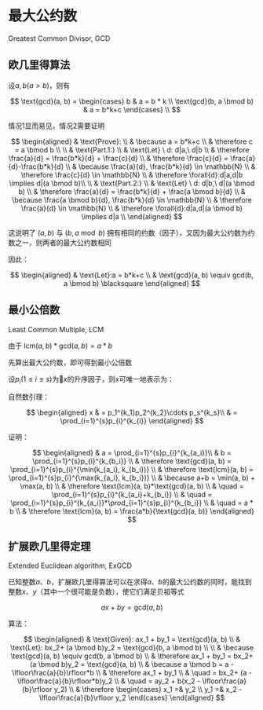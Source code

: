 # 最大公约数

Greatest Common Divisor, GCD

## 欧几里得算法

设$a, b (a > b)$，则有

$$
\text{gcd}(a, b) =
\begin{cases}
b & a = b * k \\
\text{gcd}(b, a \bmod b) & a = b*k+c
\end{cases} \\
$$

情况1显而易见，情况2需要证明

$$
\begin{aligned}
& \text{Prove}: \\
& \because a = b*k+c \\
& \therefore c = a \bmod b \\
\\
& \text{Part.1:} \\
& \text{Let} \ d: d|a,\ d|b \\
& \therefore \frac{a}{d} = \frac{b*k}{d} + \frac{c}{d} \\
& \therefore \frac{c}{d} =  \frac{a}{d}-\frac{b*k}{d} \\
& \because \frac{a}{d}, \frac{b*k}{d} \in \mathbb{N} \\
& \therefore \frac{c}{d} \in \mathbb{N} \\
& \therefore \forall{d}:d|a,d|b \implies d|(a \bmod b)\\
\\
& \text{Part.2:} \\
& \text{Let} \ d: d|b,\ d|(a \bmod b) \\
& \therefore \frac{a}{d} = \frac{b*k}{d} + \frac{a \bmod b}{d} \\
& \because \frac{a \bmod b}{d}, \frac{b*k}{d} \in \mathbb{N} \\
& \therefore \frac{a}{d} \in \mathbb{N} \\
& \therefore \forall{d}:d|a,d|(a \bmod b) \implies d|a \\
\end{aligned}
$$

这说明了 $(a, b)$ 与 $(b, a \bmod b)$ 拥有相同的约数（因子），又因为最大公约数为约数之一，则两者的最大公约数相同

因此：

$$
\begin{aligned}
& \text{Let}:a = b*k+c \\
& \text{gcd}(a, b) \equiv gcd(b, a \bmod b) \blacksquare
\end{aligned}
$$

## 最小公倍数

Least Common Multiple, LCM

由于 $\text{lcm}(a, b) * \text{gcd}(a, b) = a * b$

先算出最大公约数，即可得到最小公倍数

设$p_i(1\le i\le s)$为$x$的升序因子，则$x$可唯一地表示为：

自然数引理：

$$
\begin{aligned}
x
& = p_1^{k_1}p_2^{k_2}\cdots p_s^{k_s}\\
& = \prod_{i=1}^{s}p_{i}^{k_{i}}
\end{aligned}
$$

证明：

$$
\begin{aligned}
& a = \prod_{i=1}^{s}p_{i}^{k_{a_i}}\\
& b = \prod_{i=1}^{s}p_{i}^{k_{b_i}} \\
& \therefore \text{gcd}(a, b) = \prod_{i=1}^{s}p_{i}^{\min(k_{a_i}, k_{b_i})} \\
& \therefore \text{lcm}(a, b) = \prod_{i=1}^{s}p_{i}^{\max(k_{a_i}, k_{b_i})} \\
& \because a+b = \min(a, b) + \max(a, b) \\
& \therefore \text{lcm}(a, b)*\text{gcd}(a, b) \\
& \quad = \prod_{i=1}^{s}p_{i}^{k_{a_i}+k_{b_i}}  \\
& \quad = \prod_{i=1}^{s}p_{i}^{k_{a_i}}*\prod_{i=1}^{s}p_{i}^{k_{b_i}}  \\
& \quad = a * b \\
& \therefore \text{lcm}(a, b) = \frac{a*b}{\text{gcd}(a, b)}
\end{aligned}
$$

## 扩展欧几里得定理

Extended Euclidean algorithm, ExGCD

已知整数$a$、$b$，扩展欧几里得算法可以在求得$a$、$b$的最大公约数的同时，能找到整数$x$、$y$（其中一个很可能是负数），使它们满足贝祖等式

$$
ax+by = \text{gcd}(a, b)
$$

算法：

$$
\begin{aligned}
& \text{Given}: ax_1 + by_1 = \text{gcd}(a, b) \\
& \text{Let}: bx_2+ (a \bmod b)y_2 = \text{gcd}(b, a \bmod b) \\ \\
& \because \text{gcd}(a, b) \equiv gcd(b, a \bmod b) \\
& \therefore ax_1 + by_1 = bx_2+ (a \bmod b)y_2 = \text{gcd}(a, b) \\
& \because a \bmod b = a - \lfloor\frac{a}{b}\rfloor*b \\
& \therefore ax_1 + by_1 \\
& \quad = bx_2+ (a - \lfloor\frac{a}{b}\rfloor*b)y_2 \\
& \quad = ay_2 + b(x_2 - \lfloor\frac{a}{b}\rfloor y_2) \\
& \therefore
\begin{cases}
x_1 =& y_2 \\
y_1 =& x_2 - \lfloor\frac{a}{b}\rfloor y_2
\end{cases}
\end{aligned}
$$
